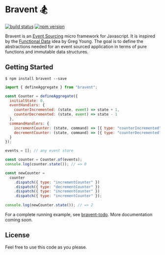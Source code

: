 # Bravent 🏂

[![build status](https://travis-ci.org/vvgomes/bravent.svg?branch=master)](https://travis-ci.org/vvgomes/bravent)
[![npm version](https://img.shields.io/npm/v/bravent.svg)](https://www.npmjs.com/package/bravent)

Bravent is an [Event Sourcing](http://martinfowler.com/eaaDev/EventSourcing.html) micro framework for Javascript. It is inspired by the [Functional Data](https://vimeo.com/131636650) idea by Greg Young. The goal is to define the abstractions needed for an event sourced application in terms of pure functions and immutable data structures.

## Getting Started

```
$ npm install bravent --save
```

```javascript
import { defineAggregate } from "bravent";

const Counter = defineAggregate({
  initialState: 0,
  eventHandlers: {
    counterIncremented: (state, event) => state + 1,
    counterDecremented: (state, event) => state - 1
  },
  commandHandlers: {
    incrementCounter: (state, command) => [{ type: "counterIncremented" }],
    decrementCounter: (state, command) => [{ type: "counterDecremented" }],
  }
});

events = []; // any event store

const counter = Counter.of(events);
console.log(counter.state()); // => 0

const newCounter =
  counter
    .dispatch({ type: "incrementCounter" })
    .dispatch({ type: "decrementCounter" })
    .dispatch({ type: "incrementCounter" })
    .dispatch({ type: "incrementCounter" });
  
console.log(newCounter.state()); // => 2

```

For a complete running example, see [bravent-todo](https://github.com/vvgomes/bravent-todo). More documentation coming soon.

## License

Feel free to use this code as you please.
